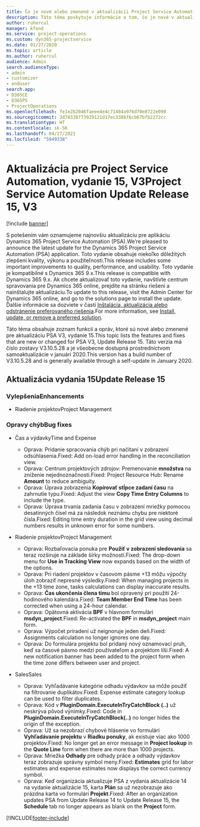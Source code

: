 ```yaml
---
title: Čo je nové alebo zmenené v aktualizácii Project Service Automation, vydanie 15, V3
description: Táto téma poskytuje informácie o tom, čo je nové v aktualizácii Project Service Automation, vydanie 15, V3.
author: ruhercul
manager: kfend
ms.service: project-operations
ms.custom: dyn365-projectservice
ms.date: 01/27/2020
ms.topic: article
ms.author: ruhercul
audience: Admin
search.audienceType:
- admin
- customizer
- enduser
search.app:
- D365CE
- D365PS
- ProjectOperations
ms.openlocfilehash: fe1e2b2046faeee4e4c71484a976d70e8722e090
ms.sourcegitcommit: 3d78338773929121d17ec3386f6cb67bfb2272cc
ms.translationtype: HT
ms.contentlocale: sk-SK
ms.lasthandoff: 04/27/2021
ms.locfileid: "5949338"
---
```

# <a name="project-service-automation-update-release-15-v3"></a><span data-ttu-id="9bc0f-103">Aktualizácia pre Project Service Automation, vydanie 15, V3</span><span class="sxs-lookup"><span data-stu-id="9bc0f-103">Project Service Automation Update Release 15, V3</span></span>

[!include [banner](../includes/psa-now-project-operations.md)]

<span data-ttu-id="9bc0f-104">S potešením vám oznamujeme najnovšiu aktualizáciu pre aplikáciu Dynamics 365 Project Service Automation (PSA).</span><span class="sxs-lookup"><span data-stu-id="9bc0f-104">We’re pleased to announce the latest update for the Dynamics 365 Project Service Automation (PSA) application.</span></span> <span data-ttu-id="9bc0f-105">Toto vydanie obsahuje niekoľko dôležitých zlepšení kvality, výkonu a použiteľnosti.</span><span class="sxs-lookup"><span data-stu-id="9bc0f-105">This release includes some important improvements to quality, performance, and usability.</span></span> <span data-ttu-id="9bc0f-106">Toto vydanie je kompatibilné s Dynamics 365 9.x.</span><span class="sxs-lookup"><span data-stu-id="9bc0f-106">This release is compatible with Dynamics 365 9.x.</span></span> <span data-ttu-id="9bc0f-107">Ak chcete aktualizovať toto vydanie, navštívte centrum spravovania pre Dynamics 365 online, prejdite na stránku riešení a nainštalujte aktualizáciu.</span><span class="sxs-lookup"><span data-stu-id="9bc0f-107">To update to this release, visit the Admin Center for Dynamics 365 online, and go to the solutions page to install the update.</span></span> <span data-ttu-id="9bc0f-108">Ďalšie informácie sa dozviete v časti [Inštalácia, aktualizácia alebo odstránenie preferovaného riešenia](/power-platform/admin/install-remove-preferred-solution).</span><span class="sxs-lookup"><span data-stu-id="9bc0f-108">For more information, see [Install, update, or remove a preferred solution](/power-platform/admin/install-remove-preferred-solution).</span></span>

<span data-ttu-id="9bc0f-109">Táto téma obsahuje zoznam funkcií a opráv, ktoré sú nové alebo zmenené pre aktualizáciu PSA V3, vydanie 15.</span><span class="sxs-lookup"><span data-stu-id="9bc0f-109">This topic lists the features and fixes that are new or changed for PSA V3, Update Release 15.</span></span> <span data-ttu-id="9bc0f-110">Táto verzia má číslo zostavy V3.10.5.28 a je všeobecne dostupná prostredníctvom samoaktualizácie v januári 2020.</span><span class="sxs-lookup"><span data-stu-id="9bc0f-110">This version has a build number of V3.10.5.28 and is generally available through a self-update in January 2020.</span></span>

## <a name="update-release-15"></a><span data-ttu-id="9bc0f-111">Aktualizácia vydania 15</span><span class="sxs-lookup"><span data-stu-id="9bc0f-111">Update Release 15</span></span> 

### <a name="enhancements"></a><span data-ttu-id="9bc0f-112">Vylepšenia</span><span class="sxs-lookup"><span data-stu-id="9bc0f-112">Enhancements</span></span>

- <span data-ttu-id="9bc0f-113">Riadenie projektov</span><span class="sxs-lookup"><span data-stu-id="9bc0f-113">Project Management</span></span>

### <a name="bug-fixes"></a><span data-ttu-id="9bc0f-114">Opravy chýb</span><span class="sxs-lookup"><span data-stu-id="9bc0f-114">Bug fixes</span></span>

- <span data-ttu-id="9bc0f-115">Čas a výdavky</span><span class="sxs-lookup"><span data-stu-id="9bc0f-115">Time and Expense</span></span>

  - <span data-ttu-id="9bc0f-116">Oprava: Pridanie spracovania chýb pri načítaní v zobrazení odsúhlasenia.</span><span class="sxs-lookup"><span data-stu-id="9bc0f-116">Fixed: Add on-load error handling in the reconciliation view.</span></span>
  - <span data-ttu-id="9bc0f-117">Oprava: Centrum projektových zdrojov: Premenovanie **množstva** na zníženie nejednoznačnosti.</span><span class="sxs-lookup"><span data-stu-id="9bc0f-117">Fixed: Project Resource Hub: Rename **Amount** to reduce ambiguity.</span></span>
  - <span data-ttu-id="9bc0f-118">Oprava: Úprava zobrazenia **Kopírovať stĺpce zadaní času** na zahrnutie typu.</span><span class="sxs-lookup"><span data-stu-id="9bc0f-118">Fixed: Adjust the view **Copy Time Entry Columns** to include the type.</span></span>
  - <span data-ttu-id="9bc0f-119">Oprava: Úprava trvania zadania času v zobrazení mriežky pomocou desatinných čísel má za následok neznámu chybu pre niektoré čísla.</span><span class="sxs-lookup"><span data-stu-id="9bc0f-119">Fixed: Editing time entry duration in the grid view using decimal numbers results in unknown error for some numbers.</span></span>

- <span data-ttu-id="9bc0f-120">Riadenie projektov</span><span class="sxs-lookup"><span data-stu-id="9bc0f-120">Project Management</span></span>

  - <span data-ttu-id="9bc0f-121">Oprava: Rozbaľovacia ponuka pre **Použiť v zobrazení sledovania** sa teraz rozširuje na základe šírky možností.</span><span class="sxs-lookup"><span data-stu-id="9bc0f-121">Fixed: The drop-down menu for **Use in Tracking View** now expands based on the width of the options.</span></span>
  - <span data-ttu-id="9bc0f-122">Oprava: Pri riadení projektov v časovom pásme +13 môžu výpočty úloh zobraziť nepresné výsledky.</span><span class="sxs-lookup"><span data-stu-id="9bc0f-122">Fixed: When managing projects in the +13 time zone, tasks calculations can display inaccurate results.</span></span>
  - <span data-ttu-id="9bc0f-123">Oprava: **Čas ukončenia člena tímu** bol opravený pri použití 24-hodinového kalendára.</span><span class="sxs-lookup"><span data-stu-id="9bc0f-123">Fixed: **Team Member End Time** has been corrected when using a 24-hour calendar.</span></span>
  - <span data-ttu-id="9bc0f-124">Oprava: Opätovná aktivácia **BPF** v hlavnom formulári **msdyn_project**.</span><span class="sxs-lookup"><span data-stu-id="9bc0f-124">Fixed: Re-activated the **BPF** in **msdyn_project** main form.</span></span>
  - <span data-ttu-id="9bc0f-125">Oprava: Výpočet priradení už neignoruje jeden deň.</span><span class="sxs-lookup"><span data-stu-id="9bc0f-125">Fixed: Assignments calculation no longer ignores one day.</span></span>
  - <span data-ttu-id="9bc0f-126">Oprava: Do formulára projektu bol pridaný nový oznamovací pruh, keď sa časové pásmo medzi používateľom a projektom líši.</span><span class="sxs-lookup"><span data-stu-id="9bc0f-126">Fixed: A new notification banner has been added to the project form when the time zone differs between user and project.</span></span>

- <span data-ttu-id="9bc0f-127">Sales</span><span class="sxs-lookup"><span data-stu-id="9bc0f-127">Sales</span></span>

  - <span data-ttu-id="9bc0f-128">Oprava: Vyhľadávanie kategórie odhadu výdavkov sa môže použiť na filtrovanie duplikátov.</span><span class="sxs-lookup"><span data-stu-id="9bc0f-128">Fixed: Expense estimate category lookup can be used to filter duplicates.</span></span>
  - <span data-ttu-id="9bc0f-129">Oprava: Kód v **PluginDomain.ExecuteInTryCatchBlock (..)** už neskrýva pôvod výnimky.</span><span class="sxs-lookup"><span data-stu-id="9bc0f-129">Fixed: Code in **PluginDomain.ExecuteInTryCatchBlock(..)** no longer hides the origin of the exception.</span></span>
  - <span data-ttu-id="9bc0f-130">Oprava: Už sa nezobrazí chybové hlásenie vo formulári **Vyhľadávanie projektu** v **Riadku ponuky**, ak existuje viac ako 1000 projektov.</span><span class="sxs-lookup"><span data-stu-id="9bc0f-130">Fixed: No longer get an error message in **Project lookup** in the **Quote Line** form when there are more than 1000 projects.</span></span>
  - <span data-ttu-id="9bc0f-131">Oprava: Mriežka **Odhady** pre odhady práce a odhady výdavkov teraz zobrazuje správny symbol meny.</span><span class="sxs-lookup"><span data-stu-id="9bc0f-131">Fixed: **Estimates** grid for labor estimates and expense estimates now displays the correct currency symbol.</span></span>
  - <span data-ttu-id="9bc0f-132">Oprava: Keď organizácia aktualizuje PSA z vydania aktualizácie 14 na vydanie aktualizácie 15, karta **Plán** sa už nezobrazuje ako prázdna karta vo formulári **Projekt**.</span><span class="sxs-lookup"><span data-stu-id="9bc0f-132">Fixed: After an organization updates PSA from Update Release 14 to Update Release 15, the **Schedule** tab no longer appears as blank on the **Project** form.</span></span>


[!INCLUDE[footer-include](../includes/footer-banner.md)]